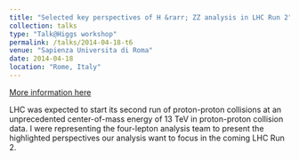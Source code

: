 ```yaml
---
title: "Selected key perspectives of H &rarr; ZZ analysis in LHC Run 2"
collection: talks
type: "Talk@Higgs workshop"
permalink: /talks/2014-04-18-t6
venue: "Sapienza Universita di Roma"
date: 2014-04-18
location: "Rome, Italy"
---
```


[More information here](https://indico.cern.ch/event/289241/contributions/1643578/attachments/540089/744431/HiggsWorkshop_Rome_20140418_v2.pdf)

LHC was expected to start its second run of proton-proton collisions at an unprecedented center-of-mass energy of 13 TeV in proton-proton collision data. I were representing the four-lepton analysis team to present the highlighted perspectives our analysis want to focus in the coming LHC Run 2. 
